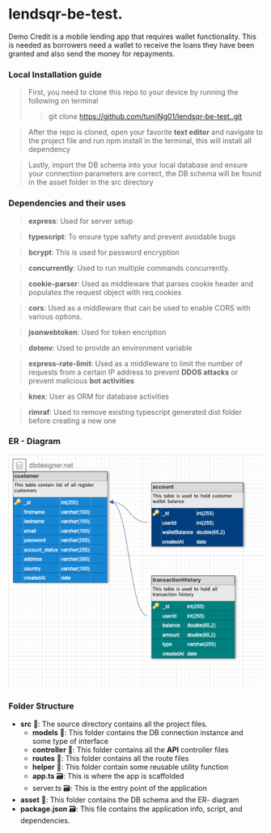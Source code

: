 # lendsqr-be-test.
Demo Credit is a mobile lending app that requires wallet functionality. This is needed as borrowers need a wallet to receive the loans they have been granted and also send the money for repayments.

### Local Installation guide
> First, you need to clone this repo to your device by running the following on terminal
>> git clone https://github.com/tunjiNg01/lendsqr-be-test..git

> After the repo is cloned, open your favorite **text editor** and navigate to the project file and run npm install in the terminal, this will install all dependency

> Lastly, import the DB schema into your local database and ensure your connection parameters are correct, the DB schema will be found in the asset folder in the src directory

### Dependencies and their uses
> **express**: Used for server setup

> **typescript**: To ensure type safety and prevent avoidable bugs

> **bcrypt**: This is used for password encryption

> **concurrently**: Used to run multiple commands concurrently.

> **cookie-parser**: Used as middleware that parses cookie header and populates the request object with req.cookies

> **cors**: Used as a middleware that can be used to enable CORS with various options.

> **jsonwebtoken**: Used for token encription 

> **dotenv**: Used to provide an environment variable

> **express-rate-limit**: Used as a middleware to limit the number of requests from a certain IP address to prevent **DDOS attacks** or prevent malicious **bot activities**

> **knex**: User as ORM for database activities

> **rimraf**: Used to remove existing typescript generated dist folder before creating a new one

### ER - Diagram

![ER Diagram](./asset/demoDBDiagram.png)

### Folder Structure
* **src** 📁: The source directory contains all the project files.
  * **models** 📁: This folder contains the DB connection instance and some type of interface
  * **controller** 📁: This folder contains all the **API** controller files
  * **routes** 📁: This folder contains all the route files
  * **helper** 📁: This folder contain some reusable utility function
  * **app.ts** 🗃️: This is where the app is scaffolded
  * server.ts 🗃️: This is the entry point of the application
* **asset** 📁: This folder contains the DB schema and the ER- diagram
* **package.json** 🗃️: This file contains the application info, script, and dependencies.





